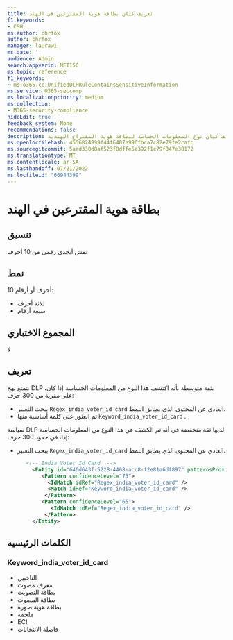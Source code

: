 ```yaml
---
title: تعريف كيان بطاقة هوية المقترعين في الهند
f1.keywords:
- CSH
ms.author: chrfox
author: chrfox
manager: laurawi
ms.date: ''
audience: Admin
search.appverid: MET150
ms.topic: reference
f1_keywords:
- ms.o365.cc.UnifiedDLPRuleContainsSensitiveInformation
ms.service: O365-seccomp
ms.localizationpriority: medium
ms.collection:
- M365-security-compliance
hideEdit: true
feedback_system: None
recommendations: false
description: تعريف كيان نوع المعلومات الحساسة لبطاقة هوية المقتراع الهندية.
ms.openlocfilehash: 4556824999f44f6407e996fbca7c82e79fe2cafc
ms.sourcegitcommit: 5aed330d8af523f0dffe5e392f1c79f047e38172
ms.translationtype: MT
ms.contentlocale: ar-SA
ms.lasthandoff: 07/21/2022
ms.locfileid: "66944399"
---
```

# <a name="india-voter-id-card"></a>بطاقة هوية المقترعين في الهند

## <a name="format"></a>تنسيق

نقش أبجدي رقمي من 10 أحرف

## <a name="pattern"></a>نمط

10 أحرف أو أرقام:

- ثلاثة أحرف
- سبعة أرقام

## <a name="checksum"></a>المجموع الاختباري

لا

## <a name="definition"></a>تعريف

يتمتع نهج DLP بثقة متوسطة بأنه اكتشف هذا النوع من المعلومات الحساسة إذا كان، على مقربة من 300 حرف:

- يبحث التعبير `Regex_india_voter_id_card` العادي عن المحتوى الذي يطابق النمط.
- تم العثور على كلمة أساسية منها `Keyword_india_voter_id_card` .

سياسة DLP لديها ثقة منخفضة في أنه تم الكشف عن هذا النوع من المعلومات الحساسة إذا، في حدود 300 حرف:

- يبحث التعبير `Regex_india_voter_id_card` العادي عن المحتوى الذي يطابق النمط.

```xml
      <!-- India Voter Id Card  -->
        <Entity id="646d643f-5228-4408-acc8-f2e81a6df897" patternsProximity="300" recommendedConfidence="75" relaxProximity="true">
           <Pattern confidenceLevel="75">
             <IdMatch idRef="Regex_india_voter_id_card" />
             <Match idRef="Keyword_india_voter_id_card" />
            </Pattern>
           <Pattern confidenceLevel="65">
              <IdMatch idRef="Regex_india_voter_id_card" />
            </Pattern>
        </Entity>
```

## <a name="keywords"></a>الكلمات الرئيسيه

### <a name="keyword_india_voter_id_card"></a>Keyword_india_voter_id_card

- الناخبين
- معرف مصوت
- بطاقة التصويت
- بطاقة المصوت
- بطاقة هوية صورة
- ملحمه
- ECI
- فاصلة الانتخابات